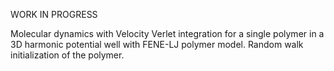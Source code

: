 WORK IN PROGRESS

Molecular dynamics with Velocity Verlet integration for a single polymer in a 3D harmonic potential well with FENE-LJ polymer model. Random walk initialization of the polymer.